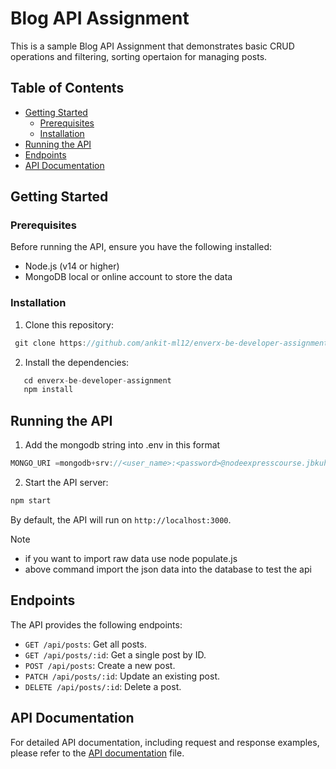 # Blog API Assignment

This is a sample Blog API Assignment that demonstrates basic CRUD operations and filtering, sorting opertaion for managing posts.

## Table of Contents

- [Getting Started](#getting-started)
  - [Prerequisites](#prerequisites)
  - [Installation](#installation)
- [Running the API](#running-the-api)
- [Endpoints](#endpoints)
- [API Documentation](#api-documentation)

## Getting Started

### Prerequisites

Before running the API, ensure you have the following installed:

- Node.js (v14 or higher)
- MongoDB local or online account to store the data

### Installation

1. Clone this repository:

```js
 git clone https://github.com/ankit-ml12/enverx-be-developer-assignment.git
```

2. Install the dependencies:

```js
   cd enverx-be-developer-assignment
   npm install
```

## Running the API

1. Add the mongodb string into .env in this format

```js
MONGO_URI =mongodb+srv://<user_name>:<password>@nodeexpresscourse.jbkuhx2.mongodb.net/temp?retryWrites=true&w=majority
```

2. Start the API server:

```js
npm start
```

By default, the API will run on `http://localhost:3000`.

Note

- if you want to import raw data use node populate.js
- above command import the json data into the database to test the api

## Endpoints

The API provides the following endpoints:

- `GET /api/posts`: Get all posts.
- `GET /api/posts/:id`: Get a single post by ID.
- `POST /api/posts`: Create a new post.
- `PATCH /api/posts/:id`: Update an existing post.
- `DELETE /api/posts/:id`: Delete a post.

## API Documentation

For detailed API documentation, including request and response examples, please refer to the [API documentation](./docs/api.md) file.
